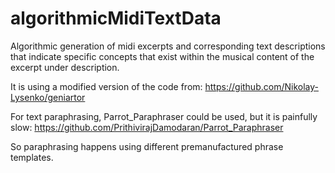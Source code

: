 # algorithmicMidiTextData
Algorithmic generation of midi excerpts and corresponding text descriptions that indicate specific concepts that exist within the musical content of the excerpt under description.

It is using a modified version of the code from:
https://github.com/Nikolay-Lysenko/geniartor

For text paraphrasing, Parrot_Paraphraser could be used, but it is painfully slow:
https://github.com/PrithivirajDamodaran/Parrot_Paraphraser

So paraphrasing happens using different premanufactured phrase templates.
